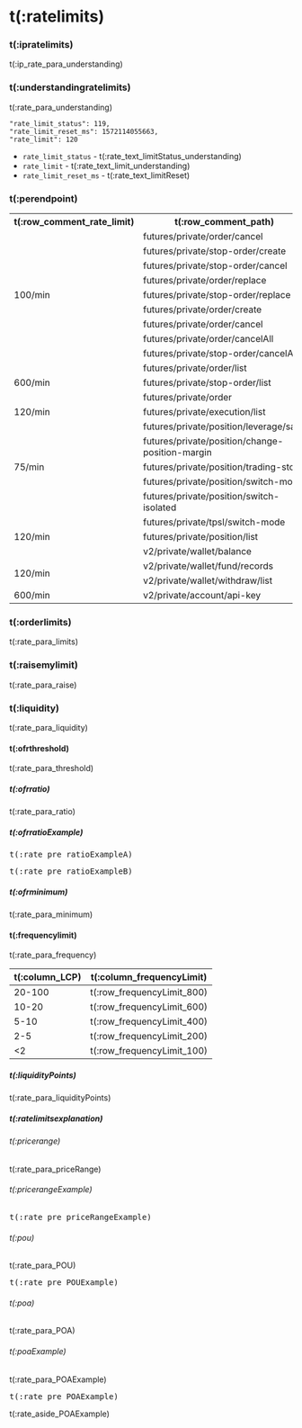 # t(:ratelimits)
### t(:ipratelimits)
t(:ip_rate_para_understanding)

### t(:understandingratelimits)
t(:rate_para_understanding)

```
"rate_limit_status": 119,
"rate_limit_reset_ms": 1572114055663,
"rate_limit": 120
```

* `rate_limit_status` - t(:rate_text_limitStatus_understanding)
* `rate_limit` - t(:rate_text_limit_understanding)
* `rate_limit_reset_ms` - t(:rate_text_limitReset)


### t(:perendpoint)
<table class="custom_table">
  <tr>
    <th>t(:row_comment_rate_limit)</th>
    <th>t(:row_comment_path)</th>
    <th>t(:row_comment_consume)</th>
  </tr>
  <tr>
    <td rowspan="10">100/min</td>  
  </tr>
  <tr><td>futures/private/order/cancel       </td><td>1 / request</td></tr>
  <tr><td>futures/private/stop-order/create  </td><td>1 / request</td></tr>
  <tr><td>futures/private/stop-order/cancel  </td><td>1 / request</td></tr>
  <tr><td>futures/private/order/replace      </td><td>1 / request</td></tr>
  <tr><td>futures/private/stop-order/replace </td><td>1 / request</td></tr>
  <tr><td>futures/private/order/create     </td><td>1 / request</td></tr>
  <tr><td>futures/private/order/cancel     </td><td>1 / request</td></tr>
  <tr><td>futures/private/order/cancelAll  </td><td>10 / request</td></tr>
  <tr><td>futures/private/stop-order/cancelAll </td><td>10 / request</td></tr>
  <tr>
    <td rowspan="3">600/min</td>
    <td>futures/private/order/list </td>
    <td>1 / request</td>
  </tr>
  <tr><td>futures/private/stop-order/list </td><td>1 / request</td></tr>
  <tr><td>futures/private/order </td><td>1 / request</td></tr>
  <tr>
    <td>120/min</td>
    <td>futures/private/execution/list</td>
    <td>1 / request</td>
  </tr>
  <tr>
    <td rowspan="5">75/min</td>
    <td>futures/private/position/leverage/save </td>
    <td>1 / request</td>
  </tr>
  <tr><td>futures/private/position/change-position-margin</td><td>1 / request</td></tr>
  <tr><td>futures/private/position/trading-stop</td><td>1 / request</td></tr>
  <tr><td>futures/private/position/switch-mode</td><td>1 / request</td></tr>
  <tr><td>futures/private/position/switch-isolated</td><td>1 / request</td></tr>
  <tr>
    <td rowspan="4">120/min</td> 
  </tr>
  <tr><td>futures/private/tpsl/switch-mode</td><td>1 / request</td></tr>
  <tr><td>futures/private/position/list</td><td>1 / request</td></tr>
    <tr><td>v2/private/wallet/balance</td><td>1 / request</td></tr>
  <tr>
    <td rowspan="3">120/min</td>
    <tr><td>v2/private/wallet/fund/records</td>
    <td>1 / request</td>
  </tr>
<tr><td>v2/private/wallet/withdraw/list</td><td>1 / request</td></tr>
<tr>
    <td rowspan="2">600/min</td>
    <tr><td>v2/private/account/api-key</td>
    <td>1 / request</td>
  </tr>
</table>

### t(:orderlimits)
t(:rate_para_limits)

### t(:raisemylimit)
t(:rate_para_raise)

### t(:liquidity)
t(:rate_para_liquidity)

#### t(:ofrthreshold)
t(:rate_para_threshold)

##### t(:ofrratio)
t(:rate_para_ratio)

##### t(:ofrratioExample)


<pre class="center-column-nonindent">
t(:rate_pre_ratioExampleA)
</pre>

<pre class="center-column-nonindent">
t(:rate_pre_ratioExampleB)
</pre>


##### t(:ofrminimum)
t(:rate_para_minimum)


#### t(:frequencylimit)
t(:rate_para_frequency)


| t(:column_LCP) | t(:column_frequencyLimit) |
|  ----    | ----  |
| 20-100  | t(:row_frequencyLimit_800) |
| 10-20   | t(:row_frequencyLimit_600) |
| 5-10    | t(:row_frequencyLimit_400) |
| 2-5     | t(:row_frequencyLimit_200) |
| <2      | t(:row_frequencyLimit_100) |

##### t(:liquidityPoints)
t(:rate_para_liquidityPoints)

##### t(:ratelimitsexplanation)
###### t(:pricerange)
t(:rate_para_priceRange)

###### t(:pricerangeExample)
<pre class="center-column-nonindent">
t(:rate_pre_priceRangeExample)
</pre>


###### t(:pou)
t(:rate_para_POU)

<pre class="center-column-nonindent">
t(:rate_pre_POUExample)
</pre>


###### t(:poa)
t(:rate_para_POA)

###### t(:poaExample)
t(:rate_para_POAExample)

<pre class="center-column-nonindent">
t(:rate_pre_POAExample)
</pre>

<aside class="notice">
t(:rate_aside_POAExample)
</aside>

